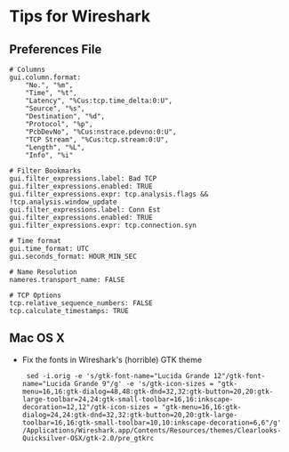 # Tips for Wireshark

## Preferences File

	# Columns
	gui.column.format:
		"No.", "%m",
		"Time", "%t",
		"Latency", "%Cus:tcp.time_delta:0:U",
		"Source", "%s",
		"Destination", "%d",
		"Protocol", "%p",
		"PcbDevNo", "%Cus:nstrace.pdevno:0:U",
		"TCP Stream", "%Cus:tcp.stream:0:U",
		"Length", "%L",
		"Info", "%i"
	
	# Filter Bookmarks
	gui.filter_expressions.label: Bad TCP
	gui.filter_expressions.enabled: TRUE
	gui.filter_expressions.expr: tcp.analysis.flags && !tcp.analysis.window_update
	gui.filter_expressions.label: Conn Est
	gui.filter_expressions.enabled: TRUE
	gui.filter_expressions.expr: tcp.connection.syn

	# Time format
	gui.time_format: UTC
	gui.seconds_format: HOUR_MIN_SEC

	# Name Resolution
	nameres.transport_name: FALSE

	# TCP Options
	tcp.relative_sequence_numbers: FALSE
	tcp.calculate_timestamps: TRUE

## Mac OS X
*  Fix the fonts in Wireshark's (horrible) GTK theme

		sed -i.orig -e 's/gtk-font-name="Lucida Grande 12"/gtk-font-name="Lucida Grande 9"/g' -e 's/gtk-icon-sizes = "gtk-menu=16,16:gtk-dialog=48,48:gtk-dnd=32,32:gtk-button=20,20:gtk-large-toolbar=24,24:gtk-small-toolbar=16,16:inkscape-decoration=12,12"/gtk-icon-sizes = "gtk-menu=16,16:gtk-dialog=24,24:gtk-dnd=32,32:gtk-button=20,20:gtk-large-toolbar=16,16:gtk-small-toolbar=10,10:inkscape-decoration=6,6"/g' /Applications/Wireshark.app/Contents/Resources/themes/Clearlooks-Quicksilver-OSX/gtk-2.0/pre_gtkrc
